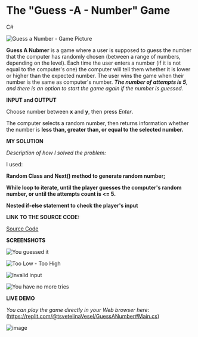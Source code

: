 # The "Guess -A - Number" Game
C#

![Guess a Number - Game Picture](https://github.com/tsvetelinaVeselinova/GuessANumber/assets/133970524/4ca5794f-5e37-411b-bb5a-53fa40f1450c)

**Guess A Nubmer** is a game where a user is supposed to guess the number that the computer has randomly chosen (between a range of numbers, depending on the level).
Each time the user enters a number (if it is not equal to the computer's one) the computer will tell them whether it is lower or higher than the expected number.
The user wins the game when their number is the same as computer's number.
***The number of attempts is 5**, and there is an option to start the game again if the number is guessed.*

**INPUT and OUTPUT**

Choose number between **x** and **y**, then press *Enter*.

The computer selects a random number, then returns information whether the number is **less than, greater than, or equal to the selected number.**

**MY SOLUTION**

*Description of how I solved the problem:*

I used: 

**Random Class and  Next() method to generate random number;**

**While loop to iterate, until the player guesses the computer's random number, or until the attempts count is <= 5.**

**Nested if-else statement to check  the player's input**

**LINK TO THE SOURCE CODE:**

[Source Code](GuessANumber.cs)

**SCREENSHOTS**

![You guessed it](https://github.com/tsvetelinaVeselinova/GuessANumber/assets/133970524/8f6fd943-bef1-4413-9bd8-5e455cf9a121)

![Too Low - Too High](https://github.com/tsvetelinaVeselinova/GuessANumber/assets/133970524/48ffa7ce-9285-482f-a6cb-2167f530981e)

![Invalid input](https://github.com/tsvetelinaVeselinova/GuessANumber/assets/133970524/36973e55-4436-4317-b8cc-92fbc3948d46)

![You have no more tries](https://github.com/tsvetelinaVeselinova/GuessANumber/assets/133970524/659514fe-1327-429a-8cd6-1cc6005f8ad3)

**LIVE DEMO**

*You can play the game directly in your Web browser here:* 
(https://replit.com/@tsvetelinaVesel/GuessANumber#Main.cs)

![image](https://github.com/tsvetelinaVeselinova/GuessANumber/assets/133970524/31c0ea94-b3c0-4f7e-a25a-a8e997aff3c6)








